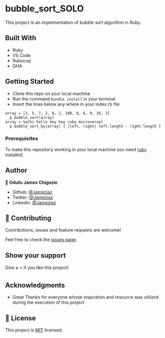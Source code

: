 # bubble_sort_SOLO
This project is an implementation of bubble sort algorithm in Ruby.

## Built With

- Ruby
- VS Code
- Rubocop
- GHA

## Getting Started
- Clone this repo on your local machine
- Run the command `bundle install` in your terminal
- Insert the lines below any where in your index.rb file
```
array = [2, 5, 7, 2, 8, 1, 100, 0, 6, 9, 35, 3]
  p bubble_sort(array)
array = %w[hi hello hey hey ruby microverse]
  p bubble_sort_by(array) { |left, right| left.length - right.length }

```

### Prerequisites
To make this repository working in your local machine you need [ruby](https://rubyinstaller.org/) installed.

## Author

👤 **Odufu James Chigozie**

- Github: [@Jamezjaz](https://github.com/jamezjaz)
- Twitter: [@Jamezjaz](https://twitter.com/jamezjaz90)
- Linkedin: [@Jamezjaz](https://linkedin.com/in/james-odufu-ba2a4a125)


## 🤝 Contributing

Contributions, issues and feature requests are welcome!

Feel free to check the [issues page](https://github.com/jamezjaz/bubble_sort_SOLO/issues).

## Show your support

Give a ⭐️ if you like this project!

## Acknowledgments

- Great Thanks for everyone whose inspiration and resource was utilized during the execution of this project

## 📝 License

This project is [MIT](lic.url) licensed.
